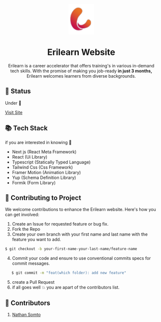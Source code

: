 <div align="center">
    <img src='./public/logo.svg' height=100>
    <h1> Erilearn Website </h1>
  <p>
    Erilearn is a career accelerator that offers training's in various in-demand tech skills. With the promise of making you job-ready <strong>in just 3 months,</strong> Erilearn welcomes learners from diverse backgrounds.
    </p>
</div>

## :vertical_traffic_light: Status
Under :construction:

[Visit Site](https://www.erilearn.com)

## :books: Tech Stack 

if you are interested in knowing :thinking:

- Next js (React Meta Framework)
- React (Ui Library)
- Typescript (Statically Typed Language)
- Tailwind Css (Css Framework)
- Framer Motion (Animation Library)
- Yup (Schema Definition Library)
- Formik (Form Library)

## :handshake: Contributing to Project
We welcome contributions to enhance the Erilearn website. Here's how you can get involved:

1. Create an Issue for requested feature or bug fix.
2. Fork the Repo
3. Create your own branch with your  first name and last name with the feature you want to add.
```bash
$ git checkout -b your-first-name-your-last-name/feature-name
```

4. Commit your code and ensure to use conventional commits specs for commit messages.
```bash
   $ git commit -m "feat(which folder): add new feature"
```
5. create a Pull Request
6. if all goes well :boom: you are apart of the contributors list.

## :busts_in_silhouette: Contributors 

1. [Nathan Somto](https://www.github.com/Nathan-Somto)
